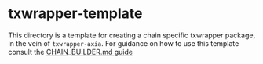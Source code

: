 # txwrapper-template

This directory is a template for creating a chain specific txwrapper package, in the vein of `txwrapper-axia`. For guidance on how to use this template consult the [CHAIN_BUILDER.md guide](../../CHAIN_BUILDER.md)
